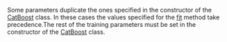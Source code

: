 
Some parameters duplicate the ones specified in the constructor of the [CatBoost](../../../concepts/python-reference_catboost.md) class. In these cases the values specified for the [fit](../../../concepts/python-reference_catboost_fit.md) method take precedence.The rest of the training parameters must be set in the constructor of the [CatBoost](../../../concepts/python-reference_catboost.md) class.
